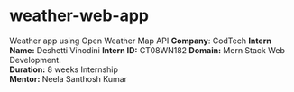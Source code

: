 # weather-web-app
Weather app using Open Weather Map API
**Company**: CodTech
**Intern Name:** Deshetti Vinodini
**Intern ID:** CT08WN182
**Domain:** Mern Stack Web Development.  
**Duration:** 8 weeks Internship  
**Mentor:**  Neela Santhosh Kumar 
